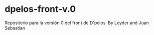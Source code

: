 # dpelos-front-v.0
Repositorio para la versión 0 del front de D'pelos. By Leyder and Juan Sebastian
